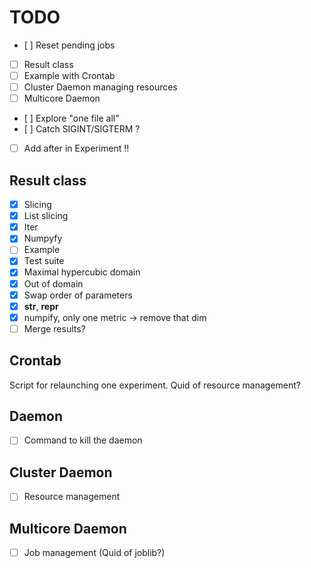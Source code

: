 TODO
====
- [ ] Reset pending jobs
- [ ] Result class
- [ ] Example with Crontab
- [ ] Cluster Daemon managing resources
- [ ] Multicore Daemon
- [ ] Explore "one file all"
- [ ] Catch SIGINT/SIGTERM ?
- [ ] Add after in Experiment !!

Result class
------------
- [x] Slicing
- [x] List slicing
- [x] Iter
- [x] Numpyfy
- [ ] Example
- [x] Test suite
- [x] Maximal hypercubic domain
- [x] Out of domain
- [x] Swap order of parameters
- [x] __str__, __repr__
- [x] numpify, only one metric -> remove that dim
- [ ] Merge results?

Crontab
-------
Script for relaunching one experiment.
Quid of resource management?

Daemon
------
- [ ] Command to kill the daemon

Cluster Daemon
--------------
- [ ] Resource management

Multicore Daemon
----------------
- [ ] Job management (Quid of joblib?)
